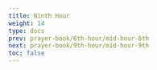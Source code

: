 ```yaml
---
title: Ninth Hour
weight: 14
type: docs
prev: prayer-book/6th-hour/mid-hour-6th
next: prayer-book/9th-hour/mid-hour-9th
toc: false
---
```

